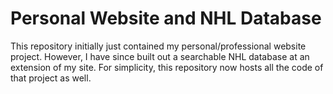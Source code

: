 # Personal Website and NHL Database

This repository initially just contained my personal/professional website project. However, I have since built out a searchable NHL database at an extension of my site. For simplicity, this repository now hosts all the code of that project as well.
